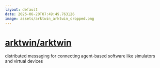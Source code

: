 ```yaml
---
layout: default
date: 2025-06-20T07:49:49.763126
image: assets/arktwin_arktwin_cropped.png
---
```


# [arktwin/arktwin](https://github.com/arktwin/arktwin)

distributed messaging for connecting agent-based software like simulators and virtual devices

